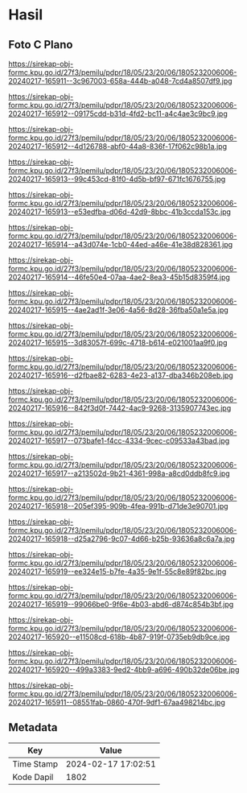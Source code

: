 # Hasil

## Foto C Plano

https://sirekap-obj-formc.kpu.go.id/27f3/pemilu/pdpr/18/05/23/20/06/1805232006006-20240217-165911--3c967003-658a-444b-a048-7cd4a8507df9.jpg

https://sirekap-obj-formc.kpu.go.id/27f3/pemilu/pdpr/18/05/23/20/06/1805232006006-20240217-165912--09175cdd-b31d-4fd2-bc11-a4c4ae3c9bc9.jpg

https://sirekap-obj-formc.kpu.go.id/27f3/pemilu/pdpr/18/05/23/20/06/1805232006006-20240217-165912--4d126788-abf0-44a8-836f-17f062c98b1a.jpg

https://sirekap-obj-formc.kpu.go.id/27f3/pemilu/pdpr/18/05/23/20/06/1805232006006-20240217-165913--99c453cd-81f0-4d5b-bf97-671fc1676755.jpg

https://sirekap-obj-formc.kpu.go.id/27f3/pemilu/pdpr/18/05/23/20/06/1805232006006-20240217-165913--e53edfba-d06d-42d9-8bbc-41b3ccda153c.jpg

https://sirekap-obj-formc.kpu.go.id/27f3/pemilu/pdpr/18/05/23/20/06/1805232006006-20240217-165914--a43d074e-1cb0-44ed-a46e-41e38d828361.jpg

https://sirekap-obj-formc.kpu.go.id/27f3/pemilu/pdpr/18/05/23/20/06/1805232006006-20240217-165914--46fe50e4-07aa-4ae2-8ea3-45b15d8359f4.jpg

https://sirekap-obj-formc.kpu.go.id/27f3/pemilu/pdpr/18/05/23/20/06/1805232006006-20240217-165915--4ae2ad1f-3e06-4a56-8d28-36fba50a1e5a.jpg

https://sirekap-obj-formc.kpu.go.id/27f3/pemilu/pdpr/18/05/23/20/06/1805232006006-20240217-165915--3d83057f-699c-4718-b614-e021001aa9f0.jpg

https://sirekap-obj-formc.kpu.go.id/27f3/pemilu/pdpr/18/05/23/20/06/1805232006006-20240217-165916--d2fbae82-6283-4e23-a137-dba346b208eb.jpg

https://sirekap-obj-formc.kpu.go.id/27f3/pemilu/pdpr/18/05/23/20/06/1805232006006-20240217-165916--842f3d0f-7442-4ac9-9268-3135907743ec.jpg

https://sirekap-obj-formc.kpu.go.id/27f3/pemilu/pdpr/18/05/23/20/06/1805232006006-20240217-165917--073bafe1-f4cc-4334-9cec-c09533a43bad.jpg

https://sirekap-obj-formc.kpu.go.id/27f3/pemilu/pdpr/18/05/23/20/06/1805232006006-20240217-165917--a213502d-9b21-4361-998a-a8cd0ddb8fc9.jpg

https://sirekap-obj-formc.kpu.go.id/27f3/pemilu/pdpr/18/05/23/20/06/1805232006006-20240217-165918--205ef395-909b-4fea-991b-d71de3e90701.jpg

https://sirekap-obj-formc.kpu.go.id/27f3/pemilu/pdpr/18/05/23/20/06/1805232006006-20240217-165918--d25a2796-9c07-4d66-b25b-93636a8c6a7a.jpg

https://sirekap-obj-formc.kpu.go.id/27f3/pemilu/pdpr/18/05/23/20/06/1805232006006-20240217-165919--ee324e15-b7fe-4a35-9e1f-55c8e89f82bc.jpg

https://sirekap-obj-formc.kpu.go.id/27f3/pemilu/pdpr/18/05/23/20/06/1805232006006-20240217-165919--99066be0-9f6e-4b03-abd6-d874c854b3bf.jpg

https://sirekap-obj-formc.kpu.go.id/27f3/pemilu/pdpr/18/05/23/20/06/1805232006006-20240217-165920--e11508cd-618b-4b87-919f-0735eb9db9ce.jpg

https://sirekap-obj-formc.kpu.go.id/27f3/pemilu/pdpr/18/05/23/20/06/1805232006006-20240217-165920--499a3383-9ed2-4bb9-a696-490b32de06be.jpg

https://sirekap-obj-formc.kpu.go.id/27f3/pemilu/pdpr/18/05/23/20/06/1805232006006-20240217-165911--08551fab-0860-470f-9df1-67aa498214bc.jpg


## Metadata

| Key        | Value               |
| ---------- | ------------------- |
| Time Stamp | 2024-02-17 17:02:51 |
| Kode Dapil | 1802                |



